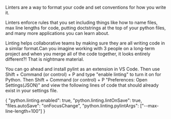 Linters are a way to format your code and set conventions for how you write it.

Linters enforce rules that you set including things like how to name files, max line lengths for code, putting doctstrings at the top of your python files, and many more applications you can learn about.

Linting helps collaborative teams by making sure they are all writing code in a similar format.Can you imagine working with 3 people on a long-term project and when you merge all of the code together, it looks entirely different?! That is nightmare material.

You can go ahead and install pylint as an extension in VS Code. Then use Shift + Command (or control) + P and type "enable linting" to turn it on for Python. Then Shift + Command (or control) + P "Preferences: 
Open Settings(JSON)" and view the following lines of code that should already exist in your settings file.

{
    "python.linting.enabled": true,
    "python.linting.lintOnSave": true,
    "files.autoSave": "onFocusChange",
    "python.linting.pylintArgs": ["--max-line-length=100"]
}